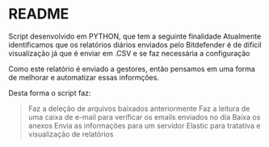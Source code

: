 # README

Script desenvolvido em PYTHON, que tem a seguinte finalidade
Atualmente identificamos que os relatórios diários enviados pelo Bitdefender é de dificil visualização já que é enviar em .CSV e se faz necessária a configuração

Como este relatório é enviado a gestores, então pensamos em uma forma de melhorar e automatizar essas informções.

Desta forma o script faz:
> Faz a deleção de arquivos baixados anteriormente
> Faz a leitura de uma caixa de e-mail para verificar os emails enviados no dia
> Baixa os anexos
> Envia as informações para um servidor Elastic para tratativa e visualização de relatórios
